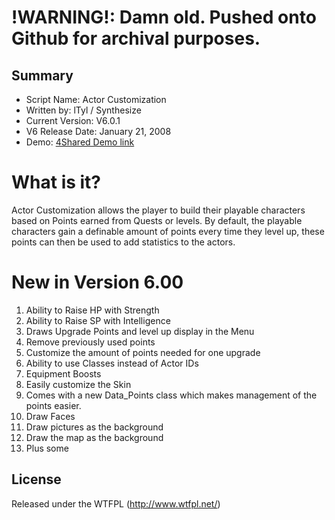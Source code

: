 !WARNING!: Damn old. Pushed onto Github for archival purposes.
====================

## Summary ##

+ Script Name: Actor Customization
+ Written by: lTyl / Synthesize
+ Current Version: V6.0.1
+ V6 Release Date: January 21, 2008
+ Demo: [4Shared Demo link](http://www.4shared.com/file/oR6gbh-V/Actor_Customization_V6.html)

# What is it? #

Actor Customization allows the player to build their playable characters based on Points earned from Quests or levels. By default, the playable characters gain a definable amount of points every time they level up, these points can then be used to add statistics to the actors. 

# New in Version 6.00 #
1. Ability to Raise HP with Strength
2. Ability to Raise SP with Intelligence
3. Draws Upgrade Points and level up display in the Menu
4. Remove previously used points
5. Customize the amount of points needed for one upgrade
6. Ability to use Classes instead of Actor IDs
7. Equipment Boosts
8. Easily customize the Skin
9. Comes with a new Data_Points class which makes management of the points easier.
10. Draw Faces
11. Draw pictures as the background
12. Draw the map as the background
13. Plus some

## License ##
Released under the WTFPL (http://www.wtfpl.net/)
